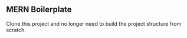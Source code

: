## MERN Boilerplate
Clone this project and no longer need to build the project structure from scratch.
